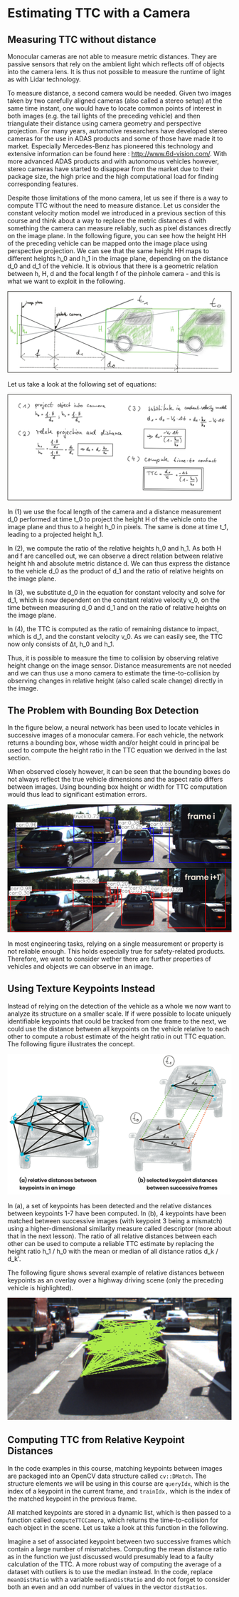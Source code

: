 # Estimating TTC with a Camera

## Measuring TTC without distance

Monocular cameras are not able to measure metric distances. They are passive sensors that rely on the ambient light which reflects off of objects into the camera lens. It is thus not possible to measure the runtime of light as with Lidar technology.

To measure distance, a second camera would be needed. Given two images taken by two carefully aligned cameras (also called a stereo setup) at the same time instant, one would have to locate common points of interest in both images (e.g. the tail lights of the preceding vehicle) and then triangulate their distance using camera geometry and perspective projection. For many years, automotive researchers have developed stereo cameras for the use in ADAS products and some of those have made it to market. Especially Mercedes-Benz has pioneered this technology and extensive information can be found here : http://www.6d-vision.com/. With more advanced ADAS products and with autonomous vehicles however, stereo cameras have started to disappear from the market due to their package size, the high price and the high computational load for finding corresponding features.

Despite those limitations of the mono camera, let us see if there is a way to compute TTC without the need to measure distance. Let us consider the constant velocity motion model we introduced in a previous section of this course and think about a way to replace the metric distances d with something the camera can measure reliably, such as pixel distances directly on the image plane. In the following figure, you can see how the height HH of the preceding vehicle can be mapped onto the image place using perspective projection. We can see that the same height HH maps to different heights h_0 and h_1 in the image plane, depending on the distance d_0 and d_1 of the vehicle. It is obvious that there is a geometric relation between h, H, d and the focal length f of the pinhole camera - and this is what we want to exploit in the following.

![](3.%20draggedimage.png)

Let us take a look at the following set of equations:

![](3.%20draggedimage-1.png)

In (1) we use the focal length of the camera and a distance measurement d_0 performed at time t_0 to project the height H of the vehicle onto the image plane and thus to a height h_0 in pixels. The same is done at time t_1, leading to a projected height h_1.

In (2), we compute the ratio of the relative heights h_0 and h_1. As both H and f are cancelled out, we can observe a direct relation between relative height hh and absolute metric distance d. We can thus express the distance to the vehicle d_0 as the product of d_1 and the ratio of relative heights on the image plane.

In (3), we substitute d_0 in the equation for constant velocity and solve for d_1, which is now dependent on the constant relative velocity v_0, on the time between measuring d_0 and d_1 and on the ratio of relative heights on the image plane.

In (4), the TTC is computed as the ratio of remaining distance to impact, which is d_1, and the constant velocity v_0. As we can easily see, the TTC now only consists of Δt, h_0 and h_1.

Thus, it is possible to measure the time to collision by observing relative height change on the image sensor. Distance measurements are not needed and we can thus use a mono camera to estimate the time-to-collision by observing changes in relative height (also called scale change) directly in the image.

## The Problem with Bounding Box Detection

In the figure below, a neural network has been used to locate vehicles in successive images of a monocular camera. For each vehicle, the network returns a bounding box, whose width and/or height could in principal be used to compute the height ratio in the TTC equation we derived in the last section.

When observed closely however, it can be seen that the bounding boxes do not always reflect the true vehicle dimensions and the aspect ratio differs between images. Using bounding box height or width for TTC computation would thus lead to significant estimation errors.

![](3.%20new-group.jpg)

In most engineering tasks, relying on a single measurement or property is not reliable enough. This holds especially true for safety-related products. Therefore, we want to consider wether there are further properties of vehicles and objects we can observe in an image.

## Using Texture Keypoints Instead

Instead of relying on the detection of the vehicle as a whole we now want to analyze its structure on a smaller scale. If if were possible to locate uniquely identifiable keypoints that could be tracked from one frame to the next, we could use the distance between all keypoints on the vehicle relative to each other to compute a robust estimate of the height ratio in out TTC equation. The following figure illustrates the concept.

![](3.%20new-group-1.jpg)

In (a), a set of keypoints has been detected and the relative distances between keypoints 1-7 have been computed. In (b), 4 keypoints have been matched between successive images (with keypoint 3 being a mismatch) using a higher-dimensional similarity measure called descriptor (more about that in the next lesson). The ratio of all relative distances between each other can be used to compute a reliable TTC estimate by replacing the height ratio h_1 / h_0 with the mean or median of all distance ratios d_k / d_k'.

The following figure shows several example of relative distances between keypoints as an overlay over a highway driving scene (only the preceding vehicle is highlighted).

![](3.%20draggedimage-2.png)

## Computing TTC from Relative Keypoint Distances

In the code examples in this course, matching keypoints between images are packaged into an OpenCV data structure called `cv::DMatch`. The structure elements we will be using in this course are `queryIdx`, which is the index of a keypoint in the current frame, and `trainIdx,` which is the index of the matched keypoint in the previous frame.

All matched keypoints are stored in a dynamic list, which is then passed to a function called `computeTTCCamera`, which returns the time-to-collision for each object in the scene. Let us take a look at this function in the following.

Imagine a set of associated keypoint between two successive frames which contain a large number of mismatches. Computing the mean distance ratio as in the function we just discussed would presumably lead to a faulty calculation of the TTC. A more robust way of computing the average of a dataset with outliers is to use the median instead. In the code, replace `meanDistRatio` with a variable `medianDistRatio` and do not forget to consider both an even and an odd number of values in the vector `distRatios`.

